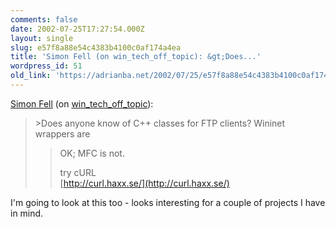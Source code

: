 ```yaml
---
comments: false
date: 2002-07-25T17:27:54.000Z
layout: single
slug: e57f8a88e54c4383b4100c0af174a4ea
title: 'Simon Fell (on win_tech_off_topic): &gt;Does...'
wordpress_id: 51
old_link: 'https://adrianba.net/2002/07/25/e57f8a88e54c4383b4100c0af174a4ea/'
---
```

[Simon Fell](http://www.pocketsoap.com/weblog/) (on
[win_tech_off_topic](http://groups.yahoo.com/group/win_tech_off_topic)):

<blockquote>>Does anyone know of C++ classes for FTP clients? Wininet
wrappers are  

>OK; MFC is not.
> 
> try cURL  
[http://curl.haxx.se/](http://curl.haxx.se/)
> 
> </blockquote>

I'm going to look at this too - looks interesting for a couple
of projects I have in mind.
